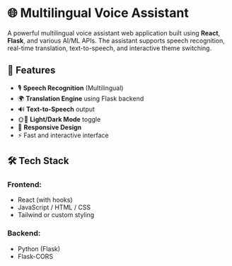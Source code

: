 # 🌐 Multilingual Voice Assistant

A powerful multilingual voice assistant web application built using **React**, **Flask**, and various AI/ML APIs. The assistant supports speech recognition, real-time translation, text-to-speech, and interactive theme switching.

## 🚀 Features

- 🎙️ **Speech Recognition** (Multilingual)
- 🌍 **Translation Engine** using Flask backend
- 🔊 **Text-to-Speech** output
- 🌞🌙 **Light/Dark Mode** toggle
- 📱 **Responsive Design**
- ⚡ Fast and interactive interface

## 🛠️ Tech Stack

### Frontend:
- React (with hooks)
- JavaScript / HTML / CSS
- Tailwind or custom styling

### Backend:
- Python (Flask)
- Flask-CORS


